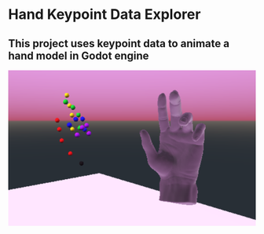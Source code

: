 # Hand Keypoint Data Explorer

## This project uses keypoint data to animate a hand model in Godot engine

![Image](/Images/readme.PNG)
